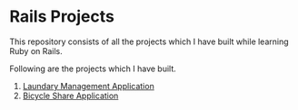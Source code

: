 # Rails Projects


This repository consists of all the projects which I have built while learning Ruby on Rails.

Following are the projects which I have built.

1. [Laundary Management Application](https://github.com/develop-build/rails_projects/tree/master/laundary_management_app)
2. [Bicycle Share Application](https://github.com/develop-build/rails_projects/tree/master/bicycle_share_application)
